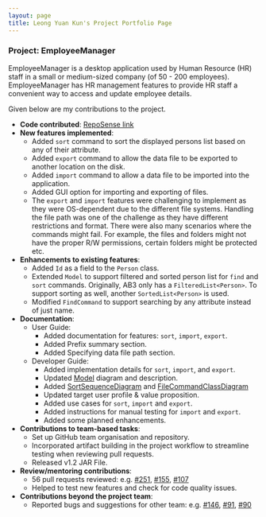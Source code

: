 ```yaml
---
layout: page
title: Leong Yuan Kun's Project Portfolio Page
---
```


### Project: EmployeeManager

EmployeeManager is a desktop application used by Human Resource (HR) staff in a small or medium-sized company (of 50 - 200 employees).
EmployeeManager has HR management features to provide HR staff a convenient way to access and update employee details.


Given below are my contributions to the project.

* **Code contributed**: [RepoSense link](https://nus-cs2103-ay2324s1.github.io/tp-dashboard/?search=aexolate&breakdown=true)
* **New features implemented**:
  * Added `sort` command to sort the displayed persons list based on any of their attribute.
  * Added `export` command to allow the data file to be exported to another location on the disk.
  * Added `import` command to allow a data file to be imported into the application.
  * Added GUI option for importing and exporting of files.
  * The `export` and `import` features were challenging to implement as they were OS-dependent due to the
    different file systems. Handling the file path was one of the challenge as they have different restrictions and
    format. There were also many scenarios where the commands might fail. For example, the files and folders might not
    have the proper R/W permissions, certain folders might be protected etc.
* **Enhancements to existing features**:
  * Added `Id` as a field to the `Person` class.
  * Extended `Model` to support filtered and sorted person list for `find` and `sort` commands. Originally,
    AB3 only has a `FilteredList<Person>`. To support sorting as well, another `SortedList<Person>` is used.
  * Modified `FindCommand` to support searching by any attribute instead of just name.
* **Documentation**:
  * User Guide:
    * Added documentation for features: `sort`, `import`, `export`.
    * Added Prefix summary section.
    * Added Specifying data file path section.
  * Developer Guide:
    * Added implementation details for `sort`, `import`, and `export`.
    * Updated [Model](https://ay2324s1-cs2103t-t14-1.github.io/tp/DeveloperGuide.html#model-component) diagram and description.
    * Added [SortSequenceDiagram](https://ay2324s1-cs2103t-t14-1.github.io/tp/DeveloperGuide.html#sort-feature)
      and [FileCommandClassDiagram](https://ay2324s1-cs2103t-t14-1.github.io/tp/DeveloperGuide.html#exportimport-feature)
    * Updated target user profile & value proposition.
    * Added use cases for `sort`, `import` and `export`.
    * Added instructions for manual testing for `import` and `export`.
    * Added some planned enhancements.
* **Contributions to team-based tasks**:
  * Set up GitHub team organisation and repository.
  * Incorporated artifact building in the project workflow to streamline testing when reviewing pull requests.
  * Released v1.2 JAR File.
* **Review/mentoring contributions**:
  * 56 pull requests reviewed:
    e.g. [#251](https://github.com/AY2324S1-CS2103T-T14-1/tp/pull/251),
    [#155](https://github.com/AY2324S1-CS2103T-T14-1/tp/pull/155),
    [#107](https://github.com/AY2324S1-CS2103T-T14-1/tp/pull/107)
  * Helped to test new features and check for code quality issues.
* **Contributions beyond the project team**:
  * Reported bugs and suggestions for other team:
    e.g. [#146](https://github.com/AY2324S1-CS2103-F13-4/tp/issues/146),
    [#91](https://github.com/AY2324S1-CS2103-F13-4/tp/issues/91),
    [#90](https://github.com/AY2324S1-CS2103-F13-4/tp/issues/90)
